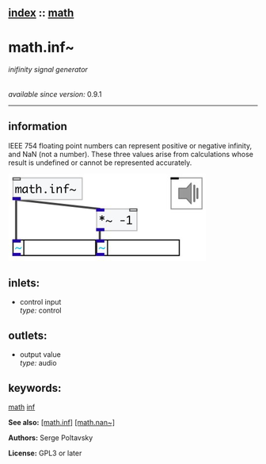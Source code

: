 [index](index.html) :: [math](category_math.html)
---

# math.inf~

###### inifinity signal generator

*available since version:* 0.9.1

---


## information
IEEE 754 floating point numbers can represent positive or negative infinity, and
            NaN (not a number). These three values arise from calculations whose result is
            undefined or cannot be represented accurately.



[![example](../examples/img/math.inf~.jpg)](../examples/pd/math.inf~.pd)









## inlets:

* control input<br>
_type:_ control



## outlets:

* output value<br>
_type:_ audio



## keywords:

[math](keywords/math.html)
[inf](keywords/inf.html)



**See also:**
[\[math.inf\]](math.inf.html)
[\[math.nan~\]](math.nan~.html)




**Authors:** Serge Poltavsky




**License:** GPL3 or later





